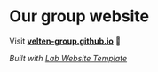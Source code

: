 
# Our group website

Visit **[velten-group.github.io](https://velten-group.github.io)** 🚀

_Built with [Lab Website Template](https://greene-lab.gitbook.io/lab-website-template-docs)_

